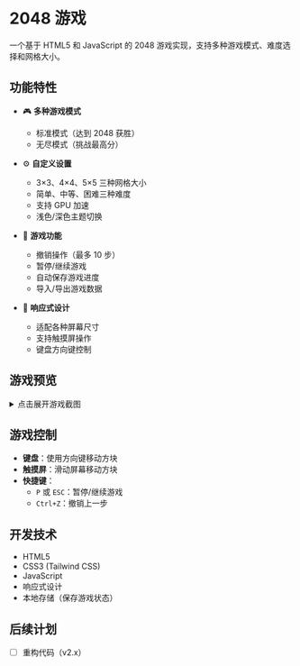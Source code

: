 # 2048 游戏

一个基于 HTML5 和 JavaScript 的 2048 游戏实现，支持多种游戏模式、难度选择和网格大小。

## 功能特性

- 🎮 **多种游戏模式**
  - 标准模式（达到 2048 获胜）
  - 无尽模式（挑战最高分）
  
- ⚙️ **自定义设置**
  - 3×3、4×4、5×5 三种网格大小
  - 简单、中等、困难三种难度
  - 支持 GPU 加速
  - 浅色/深色主题切换

- 🔄 **游戏功能**
  - 撤销操作（最多 10 步）
  - 暂停/继续游戏
  - 自动保存游戏进度
  - 导入/导出游戏数据

- 📱 **响应式设计**
  - 适配各种屏幕尺寸
  - 支持触摸屏操作
  - 键盘方向键控制

## 游戏预览

<details>
  <summary>点击展开游戏截图</summary>
  
  ![游戏截图v1.15.3](screenshot1.jpeg)
  *（图为v1.15.3）*
</details>

## 游戏控制

- **键盘**：使用方向键移动方块
- **触摸屏**：滑动屏幕移动方块
- **快捷键**：
  - `P` 或 `ESC`：暂停/继续游戏
  - `Ctrl+Z`：撤销上一步

## 开发技术

- HTML5
- CSS3 (Tailwind CSS)
- JavaScript
- 响应式设计
- 本地存储（保存游戏状态）

## 后续计划

- [ ] 重构代码（v2.x）
